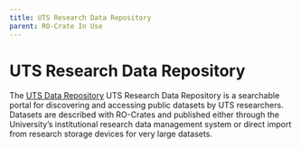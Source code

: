 ```yaml
---
title: UTS Research Data Repository
parent: RO-Crate In Use
---
```

<!--
   Copyright 2019-2024 RO-Crate contributors
   <https://github.com/ResearchObject/ro-crate/graphs/contributors>

   Licensed under the Apache License, Version 2.0 (the "License");
   you may not use this file except in compliance with the License.
   You may obtain a copy of the License at

       http://www.apache.org/licenses/LICENSE-2.0

   Unless required by applicable law or agreed to in writing, software
   distributed under the License is distributed on an "AS IS" BASIS,
   WITHOUT WARRANTIES OR CONDITIONS OF ANY KIND, either express or implied.
   See the License for the specific language governing permissions and
   limitations under the License.
-->

# UTS Research Data Repository

The [UTS Data Repository](https://arkisto-platform.github.io/case-studies/uts-repo/) UTS Research Data Repository is a searchable portal for discovering and accessing public datasets by UTS researchers. Datasets are described with RO-Crates and published either through the University’s institutional research data management system or direct import from research storage devices for very large datasets.


<!--
[![uts-research-data logo](../assets/img/uts-research-data.svg)](https://uts-research-data.org/)

[uts-research-data](https://reliance.rohub.org/) (EXAMPLE-ACRONYM), is a...

uts-research-data uses RO-Crate for ... as ....

uts-research-data works with Project X, .....

![uts-research-data screenshot with RO-Crate(../assets/img/uts-research-data-screenshot.png)


## RO-Crate in uts-research-data

(Show practically how RO-Crate is used, link to profile of RO-Crate, etc.)

The uts-research-data API supports [RO-Crate export](http://uts-research-data.org/docs/ro-crate) as...

uts-research-data also plans to do...

uts-research-data:
```
curl -H "Accept: application/ld+json" https://uts-research-data.com/ro-crate/a72f314d

{
  "@context": { … },
  "@graph": [
   …
    {
      "@id": "./",
      "hasPart": […],
      "@type": "Dataset",
    }
   …
}
```


## Resources

* [uts-research-data Homepage](https://uts-research-data.org/)
* [uts-research-data documentation](https://uts-research-data.org/docs/)
* [RO-Crate profile for uts-research-data](https://uts-research-data.org/crate-profile)
* [uts-research-data Tutorials](https://uts-research-data.org/docs/tutorial)
* [uts-research-data presentation](http://uts-research-data.org/)

## Publications

Alice Land, Bob Bunny (2020):  
**uts-research-data and RO-Crate**.  
_uts-research-data Journal_ **0**(1)
<https://doi.org/10.1234/uts-research-data>  
[[preprint](http://uts-research-data.com/preprint.pdf)]

-->
